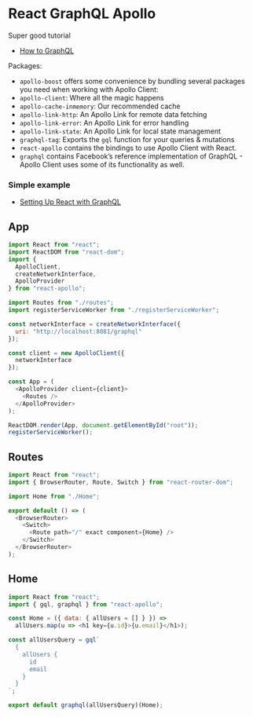 # React GraphQL Apollo

Super good tutorial

- [How to GraphQL](https://www.howtographql.com/react-apollo/1-getting-started/)

Packages:

- `apollo-boost` offers some convenience by bundling several packages you need when working with Apollo Client:
- `apollo-client`: Where all the magic happens
- `apollo-cache-inmemory`: Our recommended cache
- `apollo-link-http`: An Apollo Link for remote data fetching
- `apollo-link-error`: An Apollo Link for error handling
- `apollo-link-state`: An Apollo Link for local state management
- `graphql-tag`: Exports the `gql` function for your queries & mutations
- `react-apollo` contains the bindings to use Apollo Client with React.
- `graphql` contains Facebook’s reference implementation of GraphQL - Apollo Client uses some of its functionality as well.

### Simple example

- [Setting Up React with GraphQL](https://www.youtube.com/watch?v=jDvOauhkEOM)

## App

```js
import React from "react";
import ReactDOM from "react-dom";
import {
  ApolloClient,
  createNetworkInterface,
  ApolloProvider
} from "react-apollo";

import Routes from "./routes";
import registerServiceWorker from "./registerServiceWorker";

const networkInterface = createNetworkInterface({
  uri: "http://localhost:8081/graphql"
});

const client = new ApolloClient({
  networkInterface
});

const App = (
  <ApolloProvider client={client}>
    <Routes />
  </ApolloProvider>
);

ReactDOM.render(App, document.getElementById("root"));
registerServiceWorker();
```

## Routes

```js
import React from "react";
import { BrowserRouter, Route, Switch } from "react-router-dom";

import Home from "./Home";

export default () => (
  <BrowserRouter>
    <Switch>
      <Route path="/" exact component={Home} />
    </Switch>
  </BrowserRouter>
);
```

## Home

```js
import React from "react";
import { gql, graphql } from "react-apollo";

const Home = ({ data: { allUsers = [] } }) =>
  allUsers.map(u => <h1 key={u.id}>{u.email}</h1>);

const allUsersQuery = gql`
  {
    allUsers {
      id
      email
    }
  }
`;

export default graphql(allUsersQuery)(Home);
```
